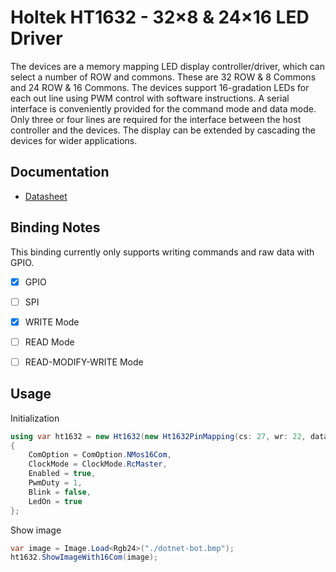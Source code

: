 ﻿# Holtek HT1632 - 32×8 & 24×16 LED Driver

The devices are a memory mapping LED display controller/driver, which can select a number of ROW and commons. These are 32 ROW & 8 Commons and 24 ROW & 16 Commons. The devices support 16-gradation LEDs for each out line using PWM control with software instructions. A serial interface is conveniently provided for the command mode and data mode. Only three or four lines are required for the interface between the host controller and the devices. The display can be extended by cascading the devices for wider applications.

## Documentation

- [Datasheet](https://www.holtek.com/documents/10179/116711/HT1632D_32D-2v100.pdf)

## Binding Notes

This binding currently only supports writing commands and raw data with GPIO.

- [X] GPIO
- [ ] SPI

- [X] WRITE Mode
- [ ] READ Mode
- [ ] READ-MODIFY-WRITE Mode

## Usage

Initialization

```csharp
using var ht1632 = new Ht1632(new Ht1632PinMapping(cs: 27, wr: 22, data: 17), new GpioController())
{
    ComOption = ComOption.NMos16Com,
    ClockMode = ClockMode.RcMaster,
    Enabled = true,
    PwmDuty = 1,
    Blink = false,
    LedOn = true
};
```

Show image

```csharp
var image = Image.Load<Rgb24>("./dotnet-bot.bmp");
ht1632.ShowImageWith16Com(image);
```
